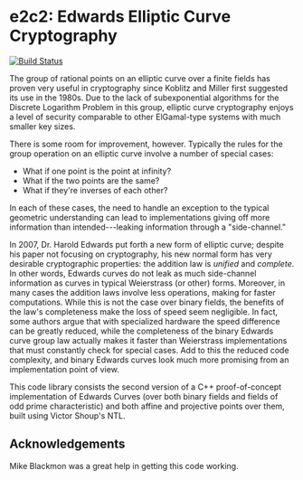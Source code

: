 # e2c2: Edwards Elliptic Curve Cryptography

[![Build Status](https://travis-ci.org/genos/e2c2.svg?branch=master)](https://travis-ci.org/genos/e2c2)

The group of rational points on an elliptic curve over a finite fields has
proven very useful in cryptography since Koblitz and Miller first suggested its
use in the 1980s. Due to the lack of subexponential algorithms for the Discrete
Logarithm Problem in this group, elliptic curve cryptography enjoys a level of
security comparable to other ElGamal-type systems with much smaller key sizes.

There is some room for improvement, however. Typically the rules for the group
operation on an elliptic curve involve a number of special cases:

* What if one point is the point at infinity?
* What if the two points are the same?
* What if they're inverses of each other?

In each of these cases, the need to handle an exception to the typical
geometric understanding can lead to implementations giving off more information
than intended---leaking information through a "side-channel."

In 2007, Dr. Harold Edwards put forth a new form of elliptic curve; despite his
paper not focusing on cryptography, his new normal form has very desirable
cryptographic properties: the addition law is *unified* and *complete*. In
other words, Edwards curves do not leak as much side-channel information as
curves in typical Weierstrass (or other) forms.  Moreover, in many cases the
addition laws involve less operations, making for faster computations.  While
this is not the case over binary fields, the benefits of the law's completeness
make the loss of speed seem negligible. In fact, some authors argue that with
specialized hardware the speed difference can be greatly reduced, while the
completeness of the binary Edwards curve group law actually makes it faster
than Weierstrass implementations that must constantly check for special cases.
Add to this the reduced code complexity, and binary Edwards curves look much
more promising from an implementation point of view.

This code library consists the second version of a C++ proof-of-concept
implementation of Edwards Curves (over both binary fields and fields of odd
prime characteristic) and both affine and projective points over them, built
using Victor Shoup's NTL.


## Acknowledgements
Mike Blackmon was a great help in getting this code working.
